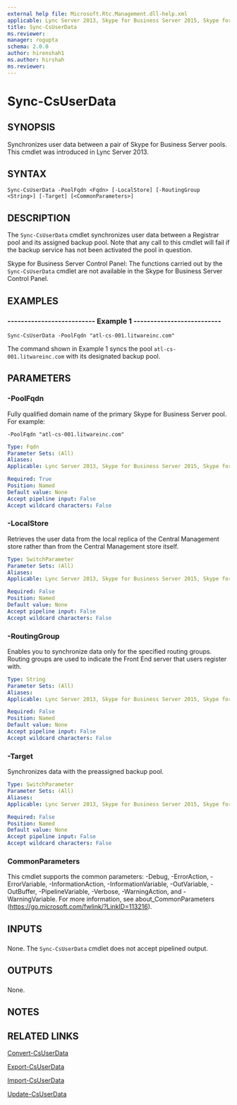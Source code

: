 ```yaml
---
external help file: Microsoft.Rtc.Management.dll-help.xml
applicable: Lync Server 2013, Skype for Business Server 2015, Skype for Business Server 2019
title: Sync-CsUserData
ms.reviewer: 
manager: rogupta
schema: 2.0.0
author: hirenshah1
ms.author: hirshah
ms.reviewer:
---
```


# Sync-CsUserData

## SYNOPSIS
Synchronizes user data between a pair of Skype for Business Server pools.
This cmdlet was introduced in Lync Server 2013.


## SYNTAX

```
Sync-CsUserData -PoolFqdn <Fqdn> [-LocalStore] [-RoutingGroup <String>] [-Target] [<CommonParameters>]
```

## DESCRIPTION
The `Sync-CsUserData` cmdlet synchronizes user data between a Registrar pool and its assigned backup pool.
Note that any call to this cmdlet will fail if the backup service has not been activated the pool in question.

Skype for Business Server Control Panel: The functions carried out by the `Sync-CsUserData` cmdlet are not available in the Skype for Business Server Control Panel.


## EXAMPLES

### -------------------------- Example 1 --------------------------
```
Sync-CsUserData -PoolFqdn "atl-cs-001.litwareinc.com"
```

The command shown in Example 1 syncs the pool `atl-cs-001.litwareinc.com` with its designated backup pool.


## PARAMETERS

### -PoolFqdn
Fully qualified domain name of the primary Skype for Business Server pool.
For example:

`-PoolFqdn "atl-cs-001.litwareinc.com"`


```yaml
Type: Fqdn
Parameter Sets: (All)
Aliases: 
Applicable: Lync Server 2013, Skype for Business Server 2015, Skype for Business Server 2019

Required: True
Position: Named
Default value: None
Accept pipeline input: False
Accept wildcard characters: False
```

### -LocalStore
Retrieves the user data from the local replica of the Central Management store rather than from the Central Management store itself.

```yaml
Type: SwitchParameter
Parameter Sets: (All)
Aliases: 
Applicable: Lync Server 2013, Skype for Business Server 2015, Skype for Business Server 2019

Required: False
Position: Named
Default value: None
Accept pipeline input: False
Accept wildcard characters: False
```

### -RoutingGroup
Enables you to synchronize data only for the specified routing groups.
Routing groups are used to indicate the Front End server that users register with.

```yaml
Type: String
Parameter Sets: (All)
Aliases: 
Applicable: Lync Server 2013, Skype for Business Server 2015, Skype for Business Server 2019

Required: False
Position: Named
Default value: None
Accept pipeline input: False
Accept wildcard characters: False
```

### -Target
Synchronizes data with the preassigned backup pool.

```yaml
Type: SwitchParameter
Parameter Sets: (All)
Aliases: 
Applicable: Lync Server 2013, Skype for Business Server 2015, Skype for Business Server 2019

Required: False
Position: Named
Default value: None
Accept pipeline input: False
Accept wildcard characters: False
```

### CommonParameters
This cmdlet supports the common parameters: -Debug, -ErrorAction, -ErrorVariable, -InformationAction, -InformationVariable, -OutVariable, -OutBuffer, -PipelineVariable, -Verbose, -WarningAction, and -WarningVariable. For more information, see about_CommonParameters (https://go.microsoft.com/fwlink/?LinkID=113216).

## INPUTS

###  
None.
The `Sync-CsUserData` cmdlet does not accept pipelined output.

## OUTPUTS

###  
None.

## NOTES

## RELATED LINKS

[Convert-CsUserData](Convert-CsUserData.md)

[Export-CsUserData](Export-CsUserData.md)

[Import-CsUserData](Import-CsUserData.md)

[Update-CsUserData](Update-CsUserData.md)


